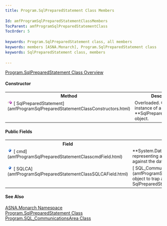 ```yaml
---
title: Program.SqlPreparedStatement Class Members

Id: amfProgramSqlPreparedStatementClassMembers
TocParent: amfProgramSqlPreparedStatementClass
TocOrder: 5

keywords: Program.SqlPreparedStatement class, all members
keywords: members [ASNA.Monarch], Program.SqlPreparedStatement class
keywords: SqlPreparedStatement class, members

---
```


[ Program.SqlPreparedStatement Class Overview](amfProgramSqlPreparedStatementClass.html) 
<!--mine -->

#### Constructor
<table class="mytable" cellspacing="0" cellpadding="4" width="90%">
          <colgroup>
            <col width="30%" />
            <col width="70%" />
          </colgroup>
          <tr>
            <th>Method</th>
            <th>Description</th>
          </tr>
          <tr valign="top">
            <td><img id="IMG1" style="WIDTH: 16px; HEIGHT: 16px" alt="public property" src="Images/Constructor.bmp" width="15" border="0" x-maintain-ratio="TRUE" />  
          [
          SqlPreparedStatement](amfProgramSqlPreparedStatementClassConstructors.html)</td>
            <td>Overloaded. Creates a
          new instance of a 
 **SqlPreparedStatement**  object.</td>
          </tr>
</table>

#### Public Fields
<table class="mytable" cellspacing="0" cellpadding="4" width="90%">
          <colgroup>
            <col width="30%" />
            <col width="70%" />
          </colgroup>
          <tr>
            <th>Field</th>
            <th>Description</th>
          </tr>          <tr valign="top">
            <td><img id="Img2" style="WIDTH: 16px; HEIGHT: 16px" alt="fields" src="Images/Field.bmp" width="15" border="0" x-maintain-ratio="TRUE" />
              [
            cmd](amfProgramSqlPreparedStatementClasscmdField.html)
            </td>
            <td> **System.Data.IDbCommand**  object
          representing an SQL statement that is
          executed against the data source.</td>
          </tr>
          <tr valign="top">
            <td><img id="Img5" style="WIDTH: 16px; HEIGHT: 16px" alt="fields" src="Images/Field.bmp" border="0" x-maintain-ratio="TRUE" />
              [
            SQLCA](amfProgramSqlPreparedStatementClassSQLCAField.html)
            </td>
            <td>[
          SQL_CommunicationsArea](amfProgramSQL_CommunicationsAreaClass.html) object to trap and report
          run-time errors for the SqlPreparedStatement.</td>
          </tr>
</table>

#### See Also
[ASNA.Monarch Namespace](amfMonarchNamespace.html) <br /> [ Program.SqlPreparedStatement Class](amfProgramDBParmClass.html) <br /> [ Program.SQL_CommunicationsArea Class](amfProgramSQL_CommunicationsAreaClass.html) 

